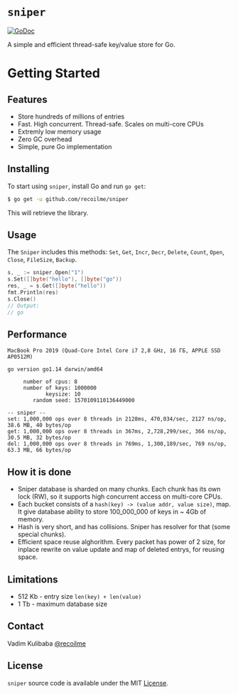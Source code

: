 # `sniper`

[![GoDoc](https://img.shields.io/badge/api-reference-blue.svg?style=flat-square)](https://godoc.org/github.com/recoilme/sniper)

A simple and efficient thread-safe key/value store for Go.


# Getting Started

## Features

* Store hundreds of millions of entries
* Fast. High concurrent. Thread-safe. Scales on multi-core CPUs
* Extremly low memory usage
* Zero GC overhead
* Simple, pure Go implementation

## Installing

To start using `sniper`, install Go and run `go get`:

```sh
$ go get -u github.com/recoilme/sniper
```

This will retrieve the library.

## Usage

The `Sniper` includes this methods:
`Set`, `Get`, `Incr`, `Decr`, `Delete`, `Count`, `Open`, `Close`, `FileSize`, `Backup`.

```go
s, _ := sniper.Open("1")
s.Set([]byte("hello"), []byte("go"))
res, _ = s.Get([]byte("hello"))
fmt.Println(res)
s.Close()
// Output:
// go
```

## Performance

```
MacBook Pro 2019 (Quad-Core Intel Core i7 2,8 GHz, 16 ГБ, APPLE SSD AP0512M)

go version go1.14 darwin/amd64

     number of cpus: 8
     number of keys: 1000000
            keysize: 10
        random seed: 1570109110136449000

-- sniper --
set: 1,000,000 ops over 8 threads in 2128ms, 470,034/sec, 2127 ns/op, 38.6 MB, 40 bytes/op
get: 1,000,000 ops over 8 threads in 367ms, 2,728,299/sec, 366 ns/op, 30.5 MB, 32 bytes/op
del: 1,000,000 ops over 8 threads in 769ms, 1,300,189/sec, 769 ns/op, 63.3 MB, 66 bytes/op
```

## How it is done

* Sniper database is sharded on many chunks. Each chunk has its own lock (RW), so it supports high concurrent access on multi-core CPUs.
* Each bucket consists of a `hash(key) -> (value addr, value size)`, map. It give database ability to store 100_000_000 of keys in ~ 4Gb of memory.
* Hash is very short, and has collisions. Sniper has resolver for that (some special chunks).
* Efficient space reuse alghorithm. Every packet has power of 2 size, for inplace rewrite on value update and map of deleted entrys, for reusing space.

## Limitations

* 512 Kb - entry size `len(key) + len(value)`
* 1 Tb - maximum database size

## Contact

Vadim Kulibaba [@recoilme](https://github.com/recoilme)

## License

`sniper` source code is available under the MIT [License](/LICENSE).